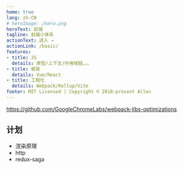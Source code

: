 ```yaml
---
home: true
lang: zh-CN
# heroImage: /hero.png
heroText: 前端
tagline: 前端小体系
actionText: 进入 →
actionLink: /basic/
features:
- title: JS
  details: 原型/上下文/作用域链。。。
- title: 框架
  details: Vue/React
- title: 工程化
  details: Webpack/Rollup/Vite
footer: MIT Licensed | Copyright © 2018-present Allen
---
```


https://github.com/GoogleChromeLabs/webpack-libs-optimizations


## 计划
- 渲染原理
- http
- redux-saga

